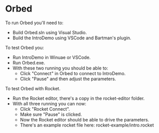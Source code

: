 # Orbed

To run Orbed you'll need to:
- Build Orbed.sln using Visual Studio.
- Build the IntroDemo using VSCode and Bartman's plugin.

To test Orbed you:
- Run IntroDemo in Winuae or VSCode.
- Run Orbed.exe.
- With these two running you should be able to:
	- Click "Connect" in Orbed to connect to IntroDemo.
	- Click "Pause" and then adjust the parameters.

To test Orbed with Rocket.
- Run the Rocket editor, there's a copy in the rocket-editor folder.
- With all three running you can now:
	- Click "Rocket Connect".
	- Make sure "Pause" is clicked.
	- Now the Rocket editor should be able to drive the parameters.
	- There's an example rocket file here: rocket-example/intro.rocket
